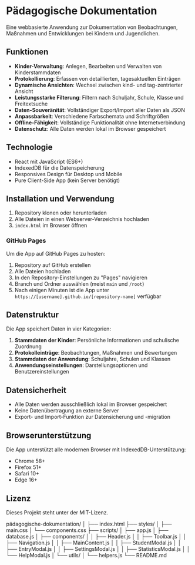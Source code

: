 # Pädagogische Dokumentation

Eine webbasierte Anwendung zur Dokumentation von Beobachtungen, Maßnahmen und Entwicklungen bei Kindern und Jugendlichen.

## Funktionen

- **Kinder-Verwaltung**: Anlegen, Bearbeiten und Verwalten von Kinderstammdaten
- **Protokollierung**: Erfassen von detaillierten, tagesaktuellen Einträgen
- **Dynamische Ansichten**: Wechsel zwischen kind- und tag-zentrierter Ansicht
- **Leistungsstarke Filterung**: Filtern nach Schuljahr, Schule, Klasse und Freitextsuche
- **Daten-Souveränität**: Vollständiger Export/Import aller Daten als JSON
- **Anpassbarkeit**: Verschiedene Farbschemata und Schriftgrößen
- **Offline-Fähigkeit**: Vollständige Funktionalität ohne Internetverbindung
- **Datenschutz**: Alle Daten werden lokal im Browser gespeichert

## Technologie

- React mit JavaScript (ES6+)
- IndexedDB für die Datenspeicherung
- Responsives Design für Desktop und Mobile
- Pure Client-Side App (kein Server benötigt)

## Installation und Verwendung

1. Repository klonen oder herunterladen
2. Alle Dateien in einen Webserver-Verzeichnis hochladen
3. `index.html` im Browser öffnen

### GitHub Pages

Um die App auf GitHub Pages zu hosten:

1. Repository auf GitHub erstellen
2. Alle Dateien hochladen
3. In den Repository-Einstellungen zu "Pages" navigieren
4. Branch und Ordner auswählen (meist `main` und `/root`)
5. Nach einigen Minuten ist die App unter `https://[username].github.io/[repository-name]` verfügbar

## Datenstruktur

Die App speichert Daten in vier Kategorien:

1. **Stammdaten der Kinder**: Persönliche Informationen und schulische Zuordnung
2. **Protokolleinträge**: Beobachtungen, Maßnahmen und Bewertungen
3. **Stammdaten der Anwendung**: Schuljahre, Schulen und Klassen
4. **Anwendungseinstellungen**: Darstellungsoptionen und Benutzereinstellungen

## Datensicherheit

- Alle Daten werden ausschließlich lokal im Browser gespeichert
- Keine Datenübertragung an externe Server
- Export- und Import-Funktion zur Datensicherung und -migration

## Browserunterstützung

Die App unterstützt alle modernen Browser mit IndexedDB-Unterstützung:
- Chrome 58+
- Firefox 51+
- Safari 10+
- Edge 16+

## Lizenz

Dieses Projekt steht unter der MIT-Lizenz.

pädagogische-dokumentation/
│
├── index.html
├── styles/
│   ├── main.css
│   └── components.css
├── scripts/
│   ├── app.js
│   ├── database.js
│   ├── components/
│   │   ├── Header.js
│   │   ├── Toolbar.js
│   │   ├── Navigation.js
│   │   ├── MainContent.js
│   │   ├── StudentModal.js
│   │   ├── EntryModal.js
│   │   ├── SettingsModal.js
│   │   ├── StatisticsModal.js
│   │   └── HelpModal.js
│   └── utils/
│       └── helpers.js
└── README.md
